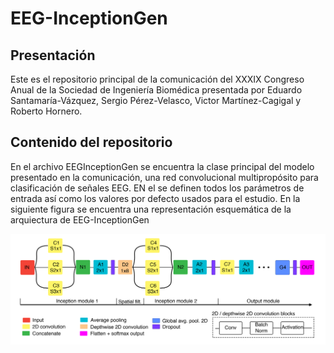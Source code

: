 # EEG-InceptionGen

## Presentación

Este es el repositorio principal de la comunicación del XXXIX Congreso Anual de 
la Sociedad de Ingeniería Biomédica presentada por Eduardo Santamaría-Vázquez,
Sergio Pérez-Velasco, Victor Martínez-Cagigal y Roberto Hornero.

## Contenido del repositorio
En el archivo EEGInceptionGen se encuentra la clase principal del modelo
presentado en la comunicación, una red convolucional multipropósito para 
clasificación de señales EEG. EN el se definen todos los parámetros de entrada 
así como los valores por defecto usados para el estudio. En la siguiente figura 
se encuentra una representación esquemática de la arquiectura de EEG-InceptionGen

![Esquema de EEG-InceptionGen](Architecture.png)




